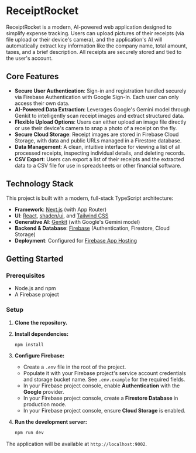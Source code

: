 # ReceiptRocket

ReceiptRocket is a modern, AI-powered web application designed to simplify expense tracking. Users can upload pictures of their receipts (via file upload or their device's camera), and the application's AI will automatically extract key information like the company name, total amount, taxes, and a brief description. All receipts are securely stored and tied to the user's account.

## Core Features

- **Secure User Authentication**: Sign-in and registration handled securely via Firebase Authentication with Google Sign-In. Each user can only access their own data.
- **AI-Powered Data Extraction**: Leverages Google's Gemini model through Genkit to intelligently scan receipt images and extract structured data.
- **Flexible Upload Options**: Users can either upload an image file directly or use their device's camera to snap a photo of a receipt on the fly.
- **Secure Cloud Storage**: Receipt images are stored in Firebase Cloud Storage, with data and public URLs managed in a Firestore database.
- **Data Management**: A clean, intuitive interface for viewing a list of all processed receipts, inspecting individual details, and deleting records.
- **CSV Export**: Users can export a list of their receipts and the extracted data to a CSV file for use in spreadsheets or other financial software.

## Technology Stack

This project is built with a modern, full-stack TypeScript architecture:

- **Framework**: [Next.js](https://nextjs.org/) (with App Router)
- **UI**: [React](https://react.dev/), [shadcn/ui](https://ui.shadcn.com/), and [Tailwind CSS](https://tailwindcss.com/)
- **Generative AI**: [Genkit](https://firebase.google.com/docs/genkit) (with Google's Gemini model)
- **Backend & Database**: [Firebase](https://firebase.google.com/) (Authentication, Firestore, Cloud Storage)
- **Deployment**: Configured for [Firebase App Hosting](https://firebase.google.com/docs/app-hosting)

## Getting Started

### Prerequisites

- Node.js and npm
- A Firebase project

### Setup

1.  **Clone the repository.**

2.  **Install dependencies:**
    ```bash
    npm install
    ```

3.  **Configure Firebase:**
    - Create a `.env` file in the root of the project.
    - Populate it with your Firebase project's service account credentials and storage bucket name. See `.env.example` for the required fields.
    - In your Firebase project console, enable **Authentication** with the **Google** provider.
    - In your Firebase project console, create a **Firestore Database** in production mode.
    - In your Firebase project console, ensure **Cloud Storage** is enabled.

4.  **Run the development server:**
    ```bash
    npm run dev
    ```

The application will be available at `http://localhost:9002`.
